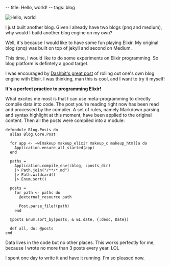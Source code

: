 -- title: Hello, world!
-- tags: blog

![Hello, world](/post-images/hello-world.png)

I just built another blog. Given I already have two blogs (pnq and medium), why would I build another blog engine on my own?

Well, it's because I would like to have some fun playing Elixir. My original blog (pnq) was built on top of jekyll and second on Medium.

This time, I would like to do some experiments on Elixir programming. So blog platform is defintely a good target.

I was encouraged by [Dashbit's great post](https://dashbit.co/blog/welcome-to-our-blog-how-it-was-made) of rolling out one's own blog engine with Elixir. I was thinking, man this is cool, and I want to try it myself!

**It's a perfect practice to programming Elixir!**

What excites me most is that I can use meta-programming to directly compile data into code. The post you're reading right now has been read and processed by the compiler. A set of rules, namely Markdown parsing and syntax highlight at this moment, have been applied to the original content. Then all the posts were compiled into a module:

```
defmodule Blog.Posts do
  alias Blog.Core.Post

  for app <- ~w[makeup makeup_elixir makeup_c makeup_html]a do
    Application.ensure_all_started(app)
  end

  paths =
    Application.compile_env(:blog, :posts_dir)
    |> Path.join("/**/*.md")
    |> Path.wildcard()
    |> Enum.sort()

  posts =
    for path <- paths do
      @external_resource path

      Post.parse_file!(path)
    end

  @posts Enum.sort_by(posts, & &1.date, {:desc, Date})

  def all, do: @posts
end
```

Data lives in the code but no other places. This works perfectly for me, because I wrote no more than 3 posts every year. LOL

I spent one day to write it and have it running. I'm so pleased now.
